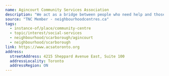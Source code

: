 ```yaml
---
name: Agincourt Community Services Association
description: "We act as a bridge between people who need help and those who can provide it."
source: "TNC Member - neighbourhoodcentres.ca"
tags:
  - instance-of/place/community-centre
  - topic/interest/social-services
  - neighbourhood/scarborough/agincourt
  - neighbourhood/scarborough
link: https://www.acsatoronto.org
address:
  streetAddress: 4215 Sheppard Avenue East, Suite 100
  addressLocality: Toronto
  addressRegion: ON
---
```

